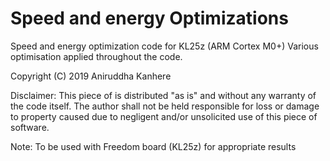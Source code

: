 # Speed and energy Optimizations
Speed and energy optimization code for KL25z (ARM Cortex M0+)
Various optimisation applied throughout the code.

Copyright (C) 2019 Aniruddha Kanhere

Disclaimer: This piece of is distributed "as is" and without any warranty of the code itself. The author shall not be held responsible for loss or damage to property caused due to negligent and/or unsolicited use of this piece of software.

Note: To be used with Freedom board (KL25z) for appropriate results
